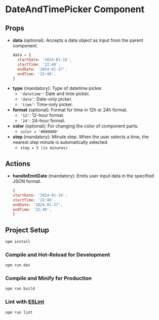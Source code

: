 # DateAndTimePicker Component

## Props

- **data** (optional): Accepts a data object as input from the parent component.
   ```javascript
   data = {
     startDate: '2024-01-16',
     startTime: '22:40',
     endDate: '2024-01-27',
     endTime: '22:40',
   }
   
- **type** (mandatory): Type of datetime picker.
    - `'datetime'`: Date and time picker.
    - `'date'`: Date-only picker.
    - `'time'`: Time-only picker.
- **format** (optional): Format for time in 12h or 24h format.
    - `'12'`: 12-hour format.
    - `'24'`: 24-hour format.
- **color** (optional): For changing the color of component parts.
    - `color = '#000000'`
- **step** (mandatory): Minute step. When the user selects a time, the nearest step minute is automatically selected.
    - `step = 5 (in minutes)`

## Actions

- **handleEmitDate** (mandatory): Emits user input data in the specified JSON format.
  ```javascript
  {
  startDate: '2024-01-16',
  startTime: '22:40',
  endDate: '2024-01-27',
  endTime: '22:40',
  }

## Project Setup

```sh
npm install
```

### Compile and Hot-Reload for Development

```sh
npm run dev
```

### Compile and Minify for Production

```sh
npm run build
```

### Lint with [ESLint](https://eslint.org/)

```sh
npm run lint
```
